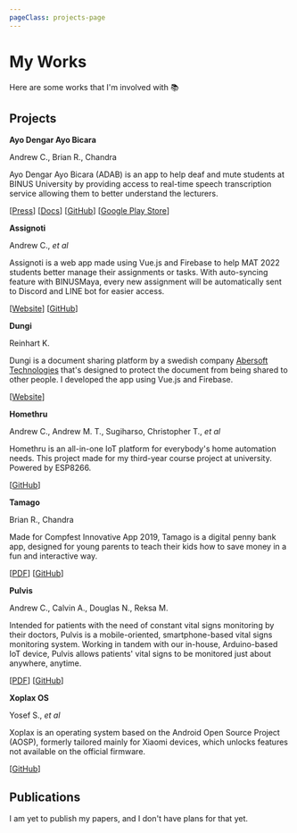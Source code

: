 ```yaml
---
pageClass: projects-page
---
```


# My Works

Here are some works that I'm involved with :books:

## Projects

<ProjectCard image="/img/adab.png">

  **Ayo Dengar Ayo Bicara**

  Andrew C., Brian R., Chandra
  
  Ayo Dengar Ayo Bicara (ADAB) is an app to help deaf and mute students at BINUS University by providing access to real-time speech transcription service allowing them to better understand the lecturers.
  
  [[Press](https://student.binus.ac.id/2020/09/aplikasi-adab-to-connect-dari-binusian-untuk-binusian/)] [[Docs](https://bearcatsdev.github.io/docs/adab/)] [[GitHub](https://github.com/bearcatsdev/adab)] [[Google Play Store](https://play.google.com/store/apps/details?id=com.ambinusian.adab)]

</ProjectCard>

<ProjectCard image="/img/assignoti.png">

  **Assignoti**

  Andrew C., *et al*
  
  Assignoti is a web app made using Vue.js and Firebase to help MAT 2022 students better manage their assignments or tasks. With auto-syncing feature with BINUSMaya, every new assignment will be automatically sent to Discord and LINE bot for easier access.
  
  [[Website](https://assignoti.web.app/)] [[GitHub](https://github.com/AngSanley/assignoti)]

</ProjectCard>

<ProjectCard image="/img/dungi.png">

  **Dungi**

  Reinhart K.
  
  Dungi is a document sharing platform by a swedish company [Abersoft Technologies](https://abersoft.se) that's designed to protect the document from being shared to other people. I developed the app using Vue.js and Firebase.
  
  [[Website](https://dungi.io/)]

</ProjectCard>

<ProjectCard image="/img/homethru.png">

  **Homethru**

  Andrew C., Andrew M. T., Sugiharso, Christopher T., *et al*
  
  Homethru is an all-in-one IoT platform for everybody's home automation needs. This project made for my third-year course project at university. Powered by ESP8266.
  
  [[GitHub](http://github.com/werdna521/pisang)]

</ProjectCard>

<ProjectCard image="/img/tamago.png">

  **Tamago**

  Brian R., Chandra
  
  Made for Compfest Innovative App 2019, Tamago is a digital penny bank app, designed for young parents to teach their kids how to save money in a fun and interactive way.
  
  [[PDF](https://bit.ly/2XspM4P)] [[GitHub](https://github.com/bearcatsdev/tamago)]

</ProjectCard>

<ProjectCard image="/img/pulvis.jpg">

  **Pulvis**

  Andrew C., Calvin A., Douglas N., Reksa M.
  
  Intended for patients with the need of constant vital signs monitoring by their doctors, Pulvis is a mobile-oriented, smartphone-based vital signs monitoring system. Working in tandem with our in-house, Arduino-based IoT device, Pulvis allows patients' vital signs to be monitored just about anywhere, anytime.

  [[PDF](https://bit.ly/3eNjZNi)] [[GitHub](https://github.com/AngSanley/Pulvis)]

</ProjectCard>

<ProjectCard image="/img/xoplax.jpg">

  **Xoplax OS**

  Yosef S., *et al*
  
  Xoplax is an operating system based on the Android Open Source Project (AOSP), formerly tailored mainly for Xiaomi devices, which unlocks features not available on the official firmware.

  [[GitHub](https://github.com/XoplaxOS)]

</ProjectCard>

## Publications

I am yet to publish my papers, and I don't have plans for that yet.

<style lang="stylus">

.projects-page
  background-color #fafbfc

</style>
